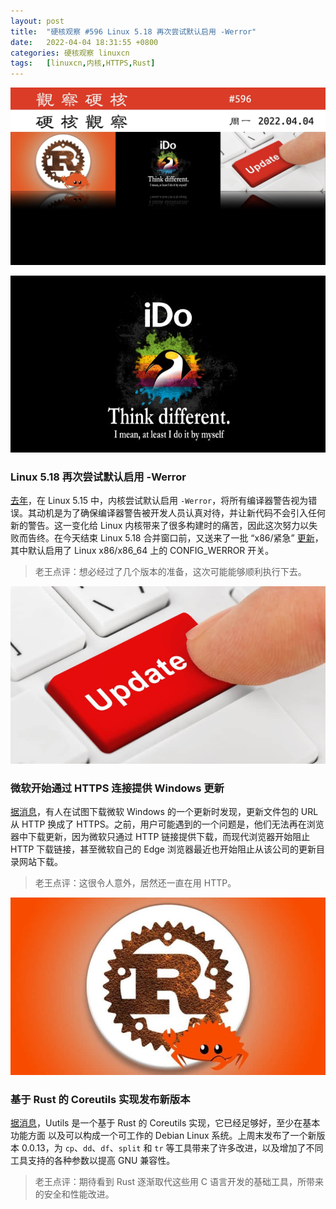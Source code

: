 ```yaml
---
layout: post
title:	"硬核观察 #596 Linux 5.18 再次尝试默认启用 -Werror"
date:	2022-04-04 18:31:55 +0800 
categories:	硬核观察 linuxcn 
tags:	[linuxcn,内核,HTTPS,Rust]
---
```



![](/Asserts/Images/album/202204/04/183054unf9ml4ciozqm49n.jpg)


![](/Asserts/Images/album/202204/04/183105onbzhzaaryasb1mt.jpg)


### Linux 5.18 再次尝试默认启用 -Werror


[去年](/article-13757-1.html)，在 Linux 5.15 中，内核尝试默认启用 `-Werror`，将所有编译器警告视为错误。其动机是为了确保编译器警告被开发人员认真对待，并让新代码不会引入任何新的警告。这一变化给 Linux 内核带来了很多构建时的痛苦，因此这次努力以失败而告终。在今天结束 Linux 5.18 合并窗口前，又送来了一批 “x86/紧急” [更新](https://www.phoronix.com/scan.php?page=news_item&px=Linux-5.18-x86-WERROR)，其中默认启用了 Linux x86/x86\_64 上的 CONFIG\_WERROR 开关。



> 
> 老王点评：想必经过了几个版本的准备，这次可能能够顺利执行下去。
> 
> 
> 


![](/Asserts/Images/album/202204/04/183114syyus1v1aiktkxkq.jpg)


### 微软开始通过 HTTPS 连接提供 Windows 更新


[据消息](https://www.ghacks.net/2022/04/02/microsoft-update-catalog-downloads-are-now-using-https/)，有人在试图下载微软 Windows 的一个更新时发现，更新文件包的 URL 从 HTTP 换成了 HTTPS。之前，用户可能遇到的一个问题是，他们无法再在浏览器中下载更新，因为微软只通过 HTTP 链接提供下载，而现代浏览器开始阻止 HTTP 下载链接，甚至微软自己的 Edge 浏览器最近也开始阻止从该公司的更新目录网站下载。



> 
> 老王点评：这很令人意外，居然还一直在用 HTTP。
> 
> 
> 


![](/Asserts/Images/album/202204/04/183134e1m6h0tn5qqlq3zw.jpg)


### 基于 Rust 的 Coreutils 实现发布新版本


[据消息](https://github.com/uutils/coreutils)，Uutils 是一个基于 Rust 的 Coreutils 实现，它已经足够好，至少在基本功能方面 以及可以构成一个可工作的 Debian Linux 系统。上周末发布了一个新版本 0.0.13，为 `cp`、`dd`、`df`、`split` 和 `tr` 等工具带来了许多改进，以及增加了不同工具支持的各种参数以提高 GNU 兼容性。



> 
> 老王点评：期待看到 Rust 逐渐取代这些用 C 语言开发的基础工具，所带来的安全和性能改进。
> 
> 
>
